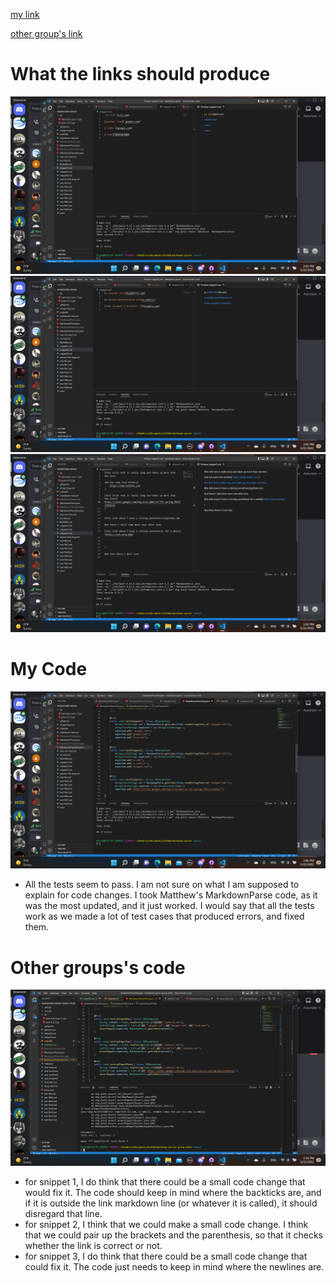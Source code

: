 [my link](https://github.com/MichinoriW/markdown-parser)

[other group's link](https://github.com/Sking56/markdown-parser)

# What the links should produce
![mySnippet1](snippet1.png)
![mySnippet2](snippet2.png)
![mySnippet3](snippet3.png)

# My Code
![mytestProof](testProof.png)
- All the tests seem to pass. I am not sure on what I am supposed to explain for code changes. I took Matthew's MarkdownParse code, as it was the most updated, and it just worked. I would say that all the tests work as we made a lot of test cases that produced errors, and fixed them.

# Other groups's code
![otherTestProof](otherTestProof.png)
 - for snippet 1, I do think that there could be a small code change that would fix it. The code should keep in mind where the backticks are, and if it is outside the link markdown line (or whatever it is called), it should disregard that line.
 - for snippet 2, I think that we could make a small code change. I think that we could pair up the brackets and the parenthesis, so that it checks whether the link is correct or not.
 - for snippet 3, I do think that there could be a small code change that could fix it. The code just needs to keep in mind where the newlines are.